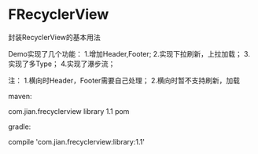 # FRecyclerView
封装RecyclerView的基本用法

Demo实现了几个功能：
1.增加Header,Footer;
2.实现下拉刷新，上拉加载；
3.实现了多Type；
4.实现了瀑步流；

注：
1.横向时Header，Footer需要自己处理；
2.横向时暂不支持刷新，加载

maven:

<dependency>
  <groupId>com.jian.frecyclerview</groupId>
  <artifactId>library</artifactId>
  <version>1.1</version>
  <type>pom</type>
</dependency>


gradle:

compile 'com.jian.frecyclerview:library:1.1'
